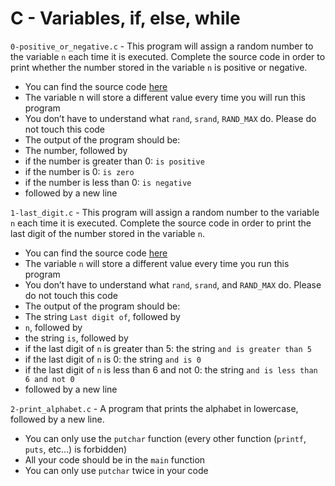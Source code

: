 # C - Variables, if, else, while

`0-positive_or_negative.c` - This program will assign a random number to the variable `n` each time it is executed. Complete the source code in order to print whether the number stored in the variable `n` is positive or negative.
- You can find the source code [here](https://alx-intranet.hbtn.io/rltoken/rrqNDWjrCWdARnWFLPExPw)
- The variable n will store a different value every time you will run this program
- You don’t have to understand what `rand`, `srand`, `RAND_MAX` do. Please do not touch this code
- The output of the program should be:
 - The number, followed by
  - if the number is greater than 0: `is positive`
  - if the number is 0: `is zero`
  - if the number is less than 0: `is negative`
 - followed by a new line

`1-last_digit.c` - This program will assign a random number to the variable `n` each time it is executed. Complete the source code in order to print the last digit of the number stored in the variable `n`.
- You can find the source code [here](https://alx-intranet.hbtn.io/rltoken/5HWhPDsq3jq1yCRQFrLl4Q)
- The variable `n` will store a different value every time you run this program
- You don’t have to understand what `rand`, `srand`, and `RAND_MAX` do. Please do not touch this code
- The output of the program should be:
 - The string `Last digit of`, followed by
 - `n`, followed by
 - the string `is`, followed by
  - if the last digit of `n` is greater than 5: the string `and is greater than 5`
  - if the last digit of `n` is 0: the string `and is 0`
  - if the last digit of `n` is less than 6 and not 0: the string `and is less than 6 and not 0`
  - followed by a new line

`2-print_alphabet.c` - A program that prints the alphabet in lowercase, followed by a new line.
- You can only use the `putchar` function (every other function (`printf`, `puts`, etc…) is forbidden)
- All your code should be in the `main` function
- You can only use `putchar` twice in your code
